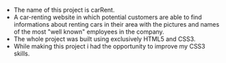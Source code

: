 - The name of this project is carRent.
- A car-renting website in which potential customers are able to find informations about renting cars in their area with the pictures and names of the most "well known" employees in the company.
- The whole project was built using exclusively HTML5 and CSS3. 
- While making this project i had the opportunity to improve my CSS3 skills. 
